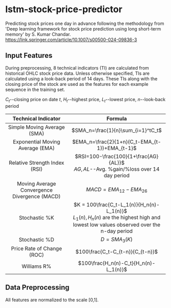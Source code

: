# lstm-stock-price-predictor

Predicting stock prices one day in advance following the methodology from 'Deep learning framework for stock price prediction using long short-term memory' by S. Kumar Chandar. https://link.springer.com/article/10.1007/s00500-024-09836-3

## Input Features


During preprocessing, 8 technical indicators (TI) are calculated from historical OHLC stock price data. Unless otherwise specified, TIs are calculated using a look-back period of 14 days. These TIs along with the closing price of the stock are used as the features for each example sequence in the training set.

$C_t$--closing price on date $t$, $H_t$--highest price, $L_t$--lowest price, $n$--look-back period

|     Technical Indicator     |      Formula      |
|:---------------------------:|:-----------------:|
|Simple Moving Average (SMA)| $SMA_n=\frac{1}{n}\sum_{i=1}^tC_t$|
|Exponential Moving Average (EMA) | $EMA_n=\frac{2}{1+n}(C_t-EMA_{t-1})+EMA_{t-1}$|
|Relative Strength Index (RSI) | $RSI=100-\frac{100}{1+\frac{AG}{AL}}$ <br>$AG, AL$--Avg. %gain/%loss over 14 day period|
|Moving Average Convergence Divergence (MACD) | $MACD=EMA_{12}-EMA_{26}$|
|Stochastic %K| $K = 100\frac{C_t-L_1(n)}{H_n(n)-L_1(n)}$ <br> $L_1(n), H_n(n)$ are the highest high and lowest low values observed over the n-day period |
|Stochastic %D| $D = SMA_3(K)$|
|Price Rate of Change (ROC)| $100\frac{C_t-C_{t-n}}{C_{t-n}}$|
|Williams R%|$100\frac{H_n(n)-C_t}{H_n(n)-L_1(n)}$|

## Data Preprocessing

All features are normalized to the scale \[0,1\].




 
